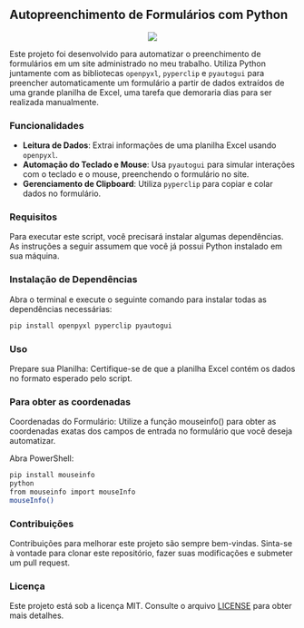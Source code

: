 ## Autopreenchimento de Formulários com Python

<div align="center">
    <img src="https://github.com/alexandrefreitass/autopreencher/assets/109884524/523ebe0f-6bff-409b-8a9b-007dd5c5c70a" />
</div>

Este projeto foi desenvolvido para automatizar o preenchimento de formulários em um site administrado no meu trabalho. Utiliza Python juntamente com as bibliotecas `openpyxl`, `pyperclip` e `pyautogui` para preencher automaticamente um formulário a partir de dados extraídos de uma grande planilha de Excel, uma tarefa que demoraria dias para ser realizada manualmente.

### Funcionalidades

- **Leitura de Dados**: Extrai informações de uma planilha Excel usando `openpyxl`.
- **Automação do Teclado e Mouse**: Usa `pyautogui` para simular interações com o teclado e o mouse, preenchendo o formulário no site.
- **Gerenciamento de Clipboard**: Utiliza `pyperclip` para copiar e colar dados no formulário.

### Requisitos

Para executar este script, você precisará instalar algumas dependências. As instruções a seguir assumem que você já possui Python instalado em sua máquina.

### Instalação de Dependências

Abra o terminal e execute o seguinte comando para instalar todas as dependências necessárias:

```bash
pip install openpyxl pyperclip pyautogui
```

### Uso
Prepare sua Planilha: Certifique-se de que a planilha Excel contém os dados no formato esperado pelo script.

### Para obter as coordenadas
Coordenadas do Formulário: Utilize a função mouseinfo() para obter as coordenadas exatas dos campos de entrada no formulário que você deseja automatizar.

Abra PowerShell:
```bash
pip install mouseinfo
python
from mouseinfo import mouseInfo
mouseInfo()
```

### Contribuições
Contribuições para melhorar este projeto são sempre bem-vindas. Sinta-se à vontade para clonar este repositório, fazer suas modificações e submeter um pull request.

### Licença
Este projeto está sob a licença MIT. Consulte o arquivo <a href="https://github.com/alexandrefreitass/autopreencher/blob/master/LICENSE.txt">LICENSE</a> para obter mais detalhes.